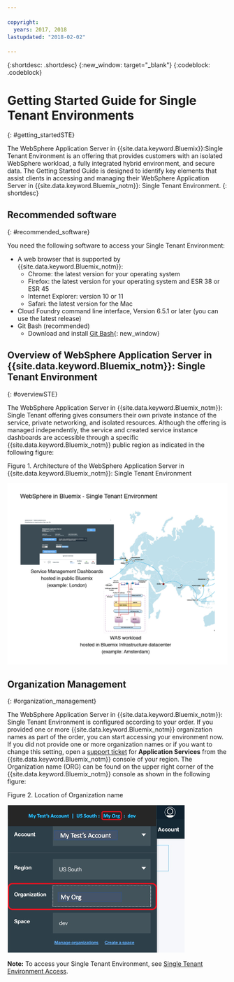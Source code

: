 ```yaml
---

copyright:
  years: 2017, 2018
lastupdated: "2018-02-02"

---
```


{:shortdesc: .shortdesc}
{:new_window: target="_blank"}
{:codeblock: .codeblock}

# Getting Started Guide for Single Tenant Environments
{: #getting_startedSTE}

The WebSphere Application Server in {{site.data.keyword.Bluemix}}:Single Tenant Environment is an offering that provides customers with an isolated WebSphere workload, a fully integrated hybrid environment, and secure data. The Getting Started Guide is designed to identify key elements that assist clients in accessing and managing their WebSphere Application Server in {{site.data.keyword.Bluemix_notm}}: Single Tenant Environment.
{: shortdesc}


## Recommended software
{: #recommended_software}

You need the following software to access your Single Tenant Environment:
* A web browser that is supported by {{site.data.keyword.Bluemix_notm}}:
    * Chrome: the latest version for your operating system
    * Firefox: the latest version for your operating system and ESR 38 or ESR 45
    * Internet Explorer: version 10 or 11
    * Safari: the latest version for the Mac
* Cloud Foundry command line interface, Version 6.5.1 or later (you can use the latest release)
* Git Bash (recommended)
    * Download and install [Git Bash](https://git-scm.com/downloads){: new_window}


## Overview of WebSphere Application Server in {{site.data.keyword.Bluemix_notm}}: Single Tenant Environment
{: #overviewSTE}

The WebSphere Application Server in {{site.data.keyword.Bluemix_notm}}: Single Tenant offering gives consumers their own private instance of the service, private networking, and isolated resources. Although the offering is managed independently, the service and created service instance dashboards are accessible through a specific {{site.data.keyword.Bluemix_notm}} public region as indicated in the following figure:

Figure 1. Architecture of the WebSphere Application Server in {{site.data.keyword.Bluemix_notm}}: Single Tenant Environment

![Figure1. Architecture of Single Tenant Environment](images/WASaaS.png)


## Organization Management
{: #organization_management}

The WebSphere Application Server in {{site.data.keyword.Bluemix_notm}}: Single Tenant Environment is configured according to your order. If you provided one or more {{site.data.keyword.Bluemix_notm}} organization names as part of the order, you can start accessing your environment now. If you did not provide one or more organization names or if you want to change this setting, open a [support ticket](reportingIssues.html#reporting_issues) for **Application Services** from the {{site.data.keyword.Bluemix_notm}} console of your region. The Organization name (ORG) can be found on the upper right corner of the {{site.data.keyword.Bluemix_notm}} console as shown in the following figure:

Figure 2. Location of Organization name

![Figure2. Location of ORG name](images/myORG.png)


**Note:** To access your Single Tenant Environment, see [Single Tenant Environment Access](singleTenantAccess.html#singleTenantEnvironment).
